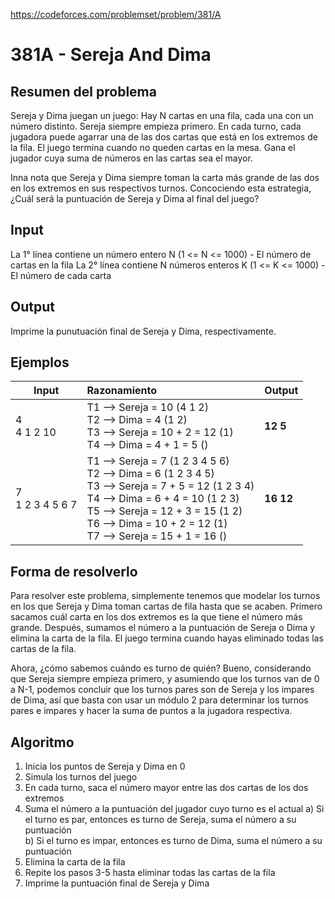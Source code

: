 https://codeforces.com/problemset/problem/381/A

# 381A - Sereja And Dima

## Resumen del problema
Sereja y Dima juegan un juego: Hay N cartas en una fila, cada una con un número distinto. Sereja siempre empieza primero. En cada turno, cada jugadora puede agarrar una de las dos cartas que está en los extremos de la fila. El juego termina cuando no queden cartas en la mesa. Gana el jugador cuya suma de números en las cartas sea el mayor. 

Inna nota que Sereja y Dima siempre toman la carta más grande de las dos en los extremos en sus respectivos turnos. Concociendo esta estrategia, ¿Cuál será la puntuación de Sereja y Dima al final del juego?

## Input
La 1° línea contiene un número entero N (1 <= N <= 1000) - El número de cartas en la fila
La 2° línea contiene N números enteros K (1 <= K <= 1000) - El número de cada carta

## Output
Imprime la punutuación final de Sereja y Dima, respectivamente.

## Ejemplos
| Input             | Razonamiento  | Output    |
| ----------------- | :------------ | --------- |
| 4 <br> 4 1 2 10 | T1 --> Sereja = 10 (4 1 2) <br> T2 --> Dima = 4 (1 2) <br> T3 --> Sereja = 10 + 2 = 12 (1) <br> T4 --> Dima = 4 + 1 = 5 () | **12 5** |
| 7 <br> 1 2 3 4 5 6 7 | T1 --> Sereja = 7 (1 2 3 4 5 6) <br> T2 --> Dima = 6 (1 2 3 4 5) <br> T3 --> Sereja = 7 + 5 = 12 (1 2 3 4) <br> T4 --> Dima = 6 + 4 = 10 (1 2 3) <br> T5 --> Sereja = 12 + 3 = 15 (1 2) <br> T6 --> Dima = 10 + 2 = 12 (1) <br> T7 --> Sereja = 15 + 1 = 16 () | **16 12** |

## Forma de resolverlo
Para resolver este problema, simplemente tenemos que modelar los turnos en los que Sereja y Dima toman cartas de fila hasta que se acaben. Primero sacamos cuál carta en los dos extremos es la que tiene el número más grande. Después, sumamos el número a la puntuación de Sereja o Dima y elimina la carta de la fila. El juego termina cuando hayas eliminado todas las cartas de la fila.

Ahora, ¿cómo sabemos cuándo es turno de quién? Bueno, considerando que Sereja siempre empieza primero, y asumiendo que los turnos van de 0 a N-1, podemos concluir que los turnos pares son de Sereja y los impares de Dima, así que basta con usar un módulo 2 para determinar los turnos pares e impares y hacer la suma de puntos a la jugadora respectiva.

## Algoritmo
1) Inicia los puntos de Sereja y Dima en 0
2) Simula los turnos del juego
3) En cada turno, saca el número mayor entre las dos cartas de los dos extremos
4) Suma el número a la puntuación del jugador cuyo turno es el actual
a) Si el turno es par, entonces es turno de Sereja, suma el número a su puntuación \
b) Si el turno es impar, entonces es turno de Dima, suma el número a su puntuación
5) Elimina la carta de la fila
6) Repite los pasos 3-5 hasta eliminar todas las cartas de la fila
7) Imprime la puntuación final de Sereja y Dima